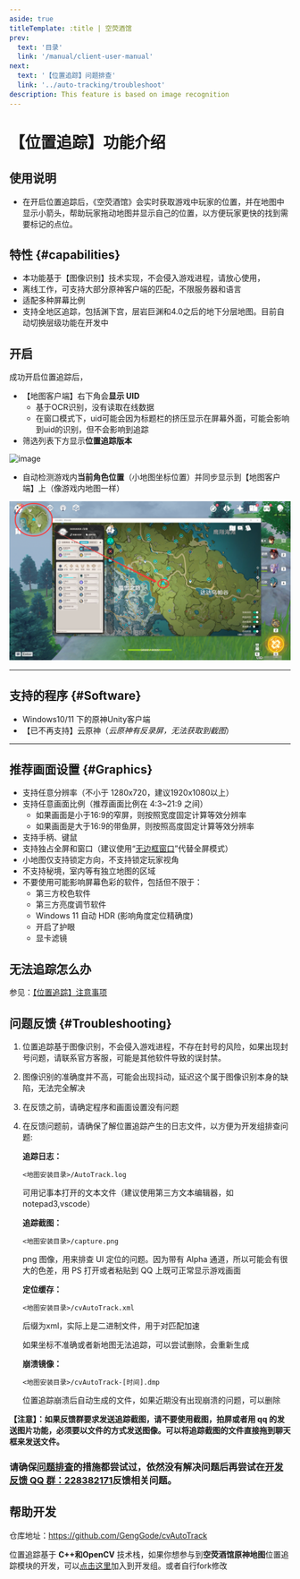 ```yaml
---
aside: true
titleTemplate: :title | 空荧酒馆
prev:
  text: '目录'
  link: '/manual/client-user-manual'
next:
  text: '【位置追踪】问题排查'
  link: '../auto-tracking/troubleshoot'
description: This feature is based on image recognition
---
```


[文：【位置追踪】注意事项]: # 'https://support.qq.com/products/321980/faqs/102055'

# 【位置追踪】功能介绍

## 使用说明

* 在开启位置追踪后，《空荧酒馆》会实时获取游戏中玩家的位置，并在地图中显示小箭头，帮助玩家拖动地图并显示自己的位置，以方便玩家更快的找到需要标记的点位。


## 特性 {#capabilities}

- 本功能基于【图像识别】技术实现，不会侵入游戏进程，请放心使用，
- 离线工作，可支持大部分原神客户端的匹配，不限服务器和语言
- 适配多种屏幕比例
- 支持全地区追踪，包括渊下宫，层岩巨渊和4.0之后的地下分层地图。目前自动切换层级功能在开发中

## 开启

成功开启位置追踪后，

- 【地图客户端】右下角会**显示 UID**
  - 基于OCR识别，没有读取在线数据
  - 在窗口模式下，uid可能会因为标题栏的挤压显示在屏幕外面，可能会影响到uid的识别，但不会影响到追踪
- 筛选列表下方显示**位置追踪版本**

![image](https://github.com/Sallee1/docs/assets/99392726/b9c6cbbd-430b-4886-ac70-ee4bc9f27633)

- 自动检测游戏内**当前角色位置**（小地图坐标位置）并同步显示到【地图客户端】上（像游戏内地图一样）

![](/imgs/manual/auto-tracking/autotrackingegaged.png)

---

[见：位置追踪问题排查.docx]: # '以下为 位置追踪支持列表： 内容'

## 支持的程序 {#Software}

- Windows10/11 下的原神Unity客户端
- 【已不再支持】云原神（*云原神有反录屏，无法获取到截图*）

---

## 推荐画面设置 {#Graphics}

- 支持任意分辨率（不小于 1280x720，建议1920x1080以上）
- 支持任意画面比例（推荐画面比例在 4:3~21:9 之间）
  - 如果画面是小于16:9的窄屏，则按照宽度固定计算等效分辨率
  - 如果画面是大于16:9的带鱼屏，则按照高度固定计算等效分辨率
- 支持手柄、键鼠
- 支持独占全屏和窗口（建议使用“[无边框窗口](http://yuanshen.site/docs/manual/guide/overlay-mode/fullscreen-windowed/launching)”代替全屏模式）
- 小地图仅支持锁定方向，不支持锁定玩家视角
- 不支持秘境，室内等有独立地图的区域
- 不要使用可能影响屏幕色彩的软件，包括但不限于：
  - 第三方校色软件
  - 第三方亮度调节软件
  - Windows 11 自动 HDR (影响角度定位精确度)
  - 开启了护眼
  - 显卡滤镜

## 无法追踪怎么办

参见：[【位置追踪】注意事项](http://yuanshen.site/docs/manual/guide/auto-tracking/troubleshoot)

## 问题反馈 {#Troubleshooting}

1. 位置追踪基于图像识别，不会侵入游戏进程，不存在封号的风险，如果出现封号问题，请联系官方客服，可能是其他软件导致的误封禁。
2. 图像识别的准确度并不高，可能会出现抖动，延迟这个属于图像识别本身的缺陷，无法完全解决
3. 在反馈之前，请确定程序和画面设置没有问题
4. 在反馈问题前，请确保了解位置追踪产生的日志文件，以方便为开发组排查问题:
   
    **追踪日志：**
    ```
    <地图安装目录>/AutoTrack.log
    ```
    可用记事本打开的文本文件（建议使用第三方文本编辑器，如 notepad3,vscode）
   
    **追踪截图：**
    ```
    <地图安装目录>/capture.png
    ```
    png 图像，用来排查 UI 定位的问题。因为带有 Alpha 通道，所以可能会有很大的色差，用 PS 打开或者粘贴到 QQ 上既可正常显示游戏画面
   
    **定位缓存：**
    ```
    <地图安装目录>/cvAutoTrack.xml
    ```
    后缀为xml，实际上是二进制文件，用于对匹配加速
    
    如果坐标不准确或者新地图无法追踪，可以尝试删除，会重新生成

    **崩溃镜像：**
    ```
    <地图安装目录>/cvAutoTrack-[时间].dmp
    ```
    位置追踪崩溃后自动生成的文件，如果近期没有出现崩溃的问题，可以删除

**【注意】：如果反馈群要求发送追踪截图，请不要使用截图，拍屏或者用 qq 的发送图片功能，必须要以文件的方式发送图像。可以将追踪截图的文件直接拖到聊天框来发送文件。**

[反馈方式]: # '最适合目标语言用户的反馈方式'

### 请确保[问题排查](./troubleshoot.md)的措施都尝试过，依然没有解决问题后再尝试在[开发反馈 QQ 群：228382171](https://jq.qq.com/?_wv=1027&k=EqhYN9uI)反馈相关问题。

## 帮助开发

仓库地址：https://github.com/GengGode/cvAutoTrack

位置追踪基于 **C++和OpenCV** 技术栈，如果你想参与到**空荧酒馆原神地图**位置追踪模块的开发，可以[点击这里](https://qm.qq.com/cgi-bin/qm/qr?k=wXbtoDmXCjlR8iJ-3lRwdNIOWio3quit&jump_from=webapi&authKey=aS/Be7vKSbcu/6zrmYVlpF6DsSnkHVMGT6Arn+RU+IiJf8ItKIFEXnVvfFmOL9We)加入到开发组。或者自行fork修改

